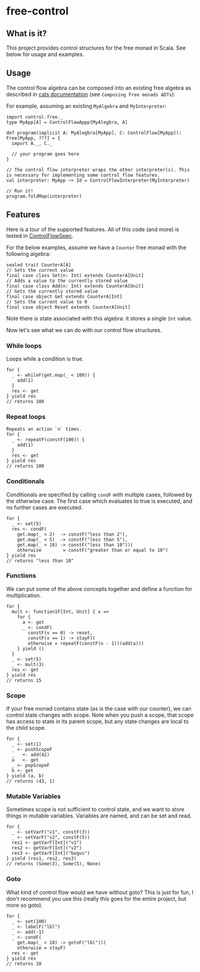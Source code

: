 # free-control

## What is it?

This project provides control structures for the free monad in Scala. See below for usage and examples.

## Usage
The control flow algebra can be composed into an existing free algebra as described in [cats documentation](http://typelevel.org/cats/datatypes/freemonad.html) (see `Composing Free monads ADTs`): 

For example, assuming an existing `MyAlgebra` and `MyInterpreter`:
```
import control.free._
type MyApp[A] = ControlFlowAppp[MyAlegbra, A]

def program(implicit A: MyAlegbra[MyApp], C: ControlFlow[MyApp]): Free[MyApp, ???] = {
  import A._, C._
  
  // your program goes here
}

// The control flow interpreter wraps the other interpreter(s). This is necessary for implementing some control flow features.
val interpreter: MyApp ~> Id = ControlFlowInterpreter(MyInterpreter)

// Run it!
program.foldMap(interpreter)

```

## Features
Here is a tour of the supported features. All of this code (and more) is tested in [ControlFlowSpec](https://github.com/rtitle/free-control/blob/master/src/test/scala/control/free/ControlFlowSpec.scala).

For the below examples, assume we have a `Counter` free monad with the following algebra:
```
sealed trait CounterA[A]
// Sets the current value
final case class Set(n: Int) extends CounterA[Unit]
// Adds a value to the currently stored value
final case class Add(n: Int) extends CounterA[Unit]
// Gets the currently stored value
final case object Get extends CounterA[Int]
// Sets the current value to 0
final case object Reset extends CounterA[Unit]
```
Note there is state associated with this algebra: it stores a single `Int` value.

Now let's see what we can do with our control flow structures.

### While loops
Loops while a condition is true.
```
for {
  _ <- whileF(get.map(_ < 100)) {
    add(1)
  }
  res <- get
} yield res
// returns 100
```

### Repeat loops
```
Repeats an action `n` times.
for {
  _ <- repeatF(constF(100)) {
    add(1)
  }
  res <- get
} yield res
// returns 100
```

### Conditionals
Conditionals are specified by calling `condF` with multiple cases, followed by the otherwise case. The first case which evaluates to true is executed, and no further cases are executed.
```
for {
  _ <- set(5)
  res <- condF(
    get.map(_ < 2)  -> constF("less than 2"),
    get.map(_ < 5)  -> constF("less than 5"),
    get.map(_ < 10) -> constF("less than 10"))(
    otherwise        = constF("greater than or equal to 10")
} yield res
// returns "less than 10"
```

### Functions
We can put some of the above concepts together and define a function for multiplication.
```
for {
  mult <- function1F[Int, Unit] { x =>
    for {
      a <- get
      _ <- condF(
        constF(x == 0) -> reset,
        constF(x == 1) -> stayF)(
        otherwise = repeatF(constF(x - 1))(add(a)))
    } yield ()
  }
  _ <- set(5)
  _ <- mult(3)
  res <- get
} yield res
// returns 15
```

### Scope
If your free monad contains state (as is the case with our counter), we can control state changes with scope. Note when you push a scope, that scope has access to state in its parent scope, but any state changes are local to the child scope.
```
for {
  _ <- set(1)
  _ <- pushScopeF
  _   <- add(42)
  a   <- get
  _ <- popScopeF
  b <- get
} yield (a, b)
// returns (43, 1)
```

### Mutable Variables
Sometimes scope is not sufficient to control state, and we want to store things in mutable variables. Variables are named, and can be set and read.
```
for {
  _ <- setVarF("v1", constF(3))
  _ <- setVarF("v2", constF(5))
  res1 <- getVarF[Int]("v1")
  res2 <- getVarF[Int]("v2")
  res3 <- getVarF[Int]("bogus")
} yield (res1, res2, res3)
// returns (Some(3), Some(5), None)
```

### Goto
What kind of control flow would we have without goto? This is just for fun, I don't recommend you use this (really this goes for the entire project, but more so goto).
```
for {
  _ <- set(100)
  _ <- labelF("lbl")
  _ <- add(-1)
  _ <- condF(
    get.map(_ > 10) -> gotoF("lbl"))(
    otherwise = stayF)
  res <- get
} yield res
// returns 10
```
